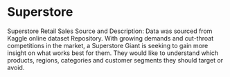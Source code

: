 # Superstore
Superstore Retail Sales
Source and Description: Data was sourced from Kaggle online dataset Repository. 
With growing demands and cut-throat competitions in the market, a Superstore Giant is seeking to gain more insight on what works best for them. They would like to understand which products, regions, categories and customer segments they should target or avoid.
